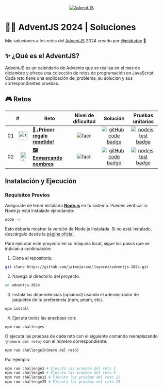 <div align="center">
  <a href="https://adventjs.dev/">
    <img src="https://github.com/user-attachments/assets/0f8ce47d-f4a1-438d-b8b5-ae9e6e54fc41" alt="AdventJS" />
  </a>
</div>

# 🎅🏻 AdventJS 2024 | Soluciones

Mis soluciones a los retos del [AdventJS](https://adventjs.dev/) 2024 creado por [@midudev](https://github.com/midudev/) 👾

## ✨ ¿Qué es el AdventJS?

AdventJS es un calendario de Adviento que se realiza en el mes de diciembre y ofrece una colección de retos de programación en JavaScript. Cada reto tiene una explicación del problema, su solución y sus correspondientes pruebas.

## 🎮 Retos

<table>
  <thead>
    <tr>
      <th align="center" colspan="2">#</th>
      <th align="center">Reto</th>
      <th align="center">Nivel de dificultad</th>
      <th align="center">Solución</th>
      <th align="center">Pruebas unitarias</th>
    </td>
  </thead>
  <tbody>
    <tr>
      <td align="center">01</td>
      <td align="center">
        <img src="https://github.com/user-attachments/assets/18a89486-23f7-410f-9a7f-58a70ce02a8c" alt="reto #01" width="30" height="30" />
      </td>
      <td>
        <a href="/src/challenge-01/README-ES.md"><strong>🎁 ¡Primer regalo repetido!</strong></a>
      </td>
      <td align="center">
        <img src="https://img.shields.io/badge/Fácil-77A626" alt="fácil" />
      </td>
      <td align="center">
        <a href="/src/challenge-01/index.js">
          <img src="https://img.shields.io/badge/Código-181717?logo=github&logoColor=fff&color=000" alt="gitHub code badge" />
        </a>
      </td>
      <td align="center">
        <a href="/src/challenge-01/index.test.js">
          <img src="https://img.shields.io/badge/Pruebas-181717?logo=nodedotjs&logoColor=fff&color=000" alt="nodejs test badge" />
        </a>
      </td>
    </tr>
    <tr>
      <td align="center">02</td>
      <td align="center">
        <img src="https://github.com/user-attachments/assets/a4b4d67b-6caa-446f-8efd-ef34abd870ef" alt="reto #02" width="18" height="30" />
      </td>
      <td>
        <a href="/src/challenge-02/README-ES.md"><strong>🖼️ Enmarcando nombres</strong></a>
      </td>
      <td align="center">
        <img src="https://img.shields.io/badge/Fácil-77A626" alt="fácil" />
      </td>
      <td align="center">
        <a href="/src/challenge-02/index.js">
          <img src="https://img.shields.io/badge/Código-181717?logo=github&logoColor=fff&color=000" alt="gitHub code badge" />
        </a>
      </td>
      <td align="center">
        <a href="/src/challenge-02/index.test.js">
          <img src="https://img.shields.io/badge/Pruebas-181717?logo=nodedotjs&logoColor=fff&color=000" alt="nodejs test badge" />
        </a>
      </td>
    </tr>
  </tbody>
</table>

## Instalación y Ejecución

### Requisitos Previos

Asegúrate de tener instalado [**Node.js**](https://nodejs.org/) en tu sistema. Puedes verificar si Node.js está instalado ejecutando:

```bash
node -v
```

Esto debería mostrar la versión de Node.js instalada. Si no está instalado, descárgalo desde la [página oficial](https://nodejs.org/).

Para ejecutar este proyecto en su máquina local, sigue los pasos que se indican a continuación:

1. Clona el repositorio.

```bash
git clone https://github.com/jaimejaramilloperez/adventjs-2024.git
```

2. Navega al directorio del proyecto.

```bash
cd adventjs-2024
```

3. Instala las dependencias (opcional) usando el administrador de paquetes de tu preferencia (npm, pnpm, etc).

```bash
npm install
```

4. Ejecuta todos las pruebass con:

```bash
npm run challenges
```

O ejecuta las pruebas de cada reto con el siguiente comando reemplazando `{número del reto}` con el número correspondiente:

```bash
npm run challenge{número del reto}
```

Por ejemplo:

```bash
npm run challenge1 # Ejecuta las pruebas del reto 1
npm run challenge5 # Ejecuta las pruebas del reto 5
npm run challenge12 # Ejecuta las pruebas del reto 12
npm run challenge25 # Ejecuta las pruebas del reto 25
```
